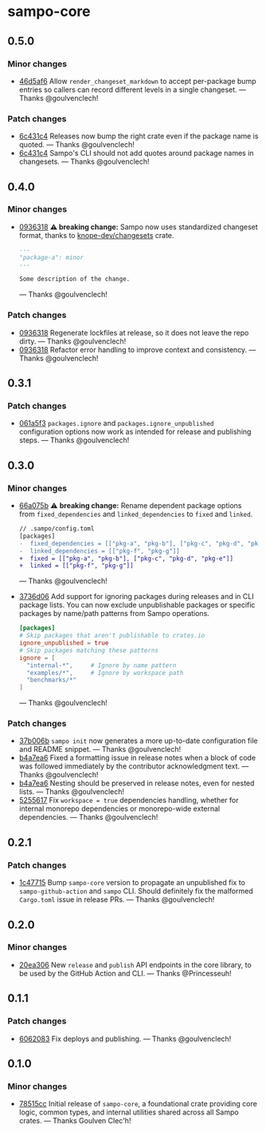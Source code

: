 # sampo-core

## 0.5.0

### Minor changes

- [46d5af6](https://github.com/bruits/sampo/commit/46d5af6fb22a312cf7175cc25e05675e64038343) Allow `render_changeset_markdown` to accept per-package bump entries so callers can record different levels in a single changeset. — Thanks @goulvenclech!

### Patch changes

- [6c431c4](https://github.com/bruits/sampo/commit/6c431c4a93c9195e7a9f0eee4e82b88d945a1a47) Releases now bump the right crate even if the package name is quoted. — Thanks @goulvenclech!
- [6c431c4](https://github.com/bruits/sampo/commit/6c431c4a93c9195e7a9f0eee4e82b88d945a1a47) Sampo's CLI should not add quotes around package names in changesets. — Thanks @goulvenclech!


## 0.4.0

### Minor changes

- [0936318](https://github.com/bruits/sampo/commit/0936318b145d1265bf4a2e9128ce333336a0f7ff) **⚠️ breaking change:** Sampo now uses standardized changeset format, thanks to [knope-dev/changesets](https://github.com/knope-dev/changesets) crate.
  
  ```md
  ---
  "package-a": minor
  ---
  
  Some description of the change.
  ```
   — Thanks @goulvenclech!

### Patch changes

- [0936318](https://github.com/bruits/sampo/commit/0936318b145d1265bf4a2e9128ce333336a0f7ff) Regenerate lockfiles at release, so it does not leave the repo dirty. — Thanks @goulvenclech!
- [0936318](https://github.com/bruits/sampo/commit/0936318b145d1265bf4a2e9128ce333336a0f7ff) Refactor error handling to improve context and consistency. — Thanks @goulvenclech!


## 0.3.1

### Patch changes

- [061a5f3](https://github.com/bruits/sampo/commit/061a5f368f6409a868d94dc60f39f0fc1c138727) `packages.ignore` and `packages.ignore_unpublished` configuration options now work as intended for release and publishing steps. — Thanks @goulvenclech!


## 0.3.0

### Minor changes

- [66a075b](https://github.com/bruits/sampo/commit/66a075b33aed9d7e00498c541b79fbb7fcf4eb09) ⚠️ **breaking change:** Rename dependent package options from `fixed_dependencies` and `linked_dependencies` to `fixed` and `linked`.
  
  ```diff
  // .sampo/config.toml
  [packages]
  -  fixed_dependencies = [["pkg-a", "pkg-b"], ["pkg-c", "pkg-d", "pkg-e"]]
  -  linked_dependencies = [["pkg-f", "pkg-g"]]
  +  fixed = [["pkg-a", "pkg-b"], ["pkg-c", "pkg-d", "pkg-e"]]
  +  linked = [["pkg-f", "pkg-g"]]
  ```
   — Thanks @goulvenclech!
- [3736d06](https://github.com/bruits/sampo/commit/3736d06afedfa80f09e635d15e0e32c141889a1d) Add support for ignoring packages during releases and in CLI package lists. You can now exclude unpublishable packages or specific packages by name/path patterns from Sampo operations.
  
  ```toml
  [packages]
  # Skip packages that aren't publishable to crates.io
  ignore_unpublished = true
  # Skip packages matching these patterns
  ignore = [
    "internal-*",     # Ignore by name pattern
    "examples/*",     # Ignore by workspace path
    "benchmarks/*"
  ]
  ```
   — Thanks @goulvenclech!

### Patch changes

- [37b006b](https://github.com/bruits/sampo/commit/37b006b96d6bc78d5a9cda661d8b28fa5d0fcd0c) `sampo init` now generates a more up-to-date configuration file and README snippet. — Thanks @goulvenclech!
- [b4a7ea6](https://github.com/bruits/sampo/commit/b4a7ea6c0bfb693ccbe77d0ffc6b72d540a164ff) Fixed a formatting issue in release notes when a block of code was followed immediately by the contributor acknowledgment text. — Thanks @goulvenclech!
- [b4a7ea6](https://github.com/bruits/sampo/commit/b4a7ea6c0bfb693ccbe77d0ffc6b72d540a164ff) Nesting should be preserved in release notes, even for nested lists. — Thanks @goulvenclech!
- [5255617](https://github.com/bruits/sampo/commit/5255617685f9ab71fd2af336536758fd16e547df) Fix `workspace = true` dependencies handling, whether for internal monorepo dependencies or monorepo-wide external dependencies. — Thanks @goulvenclech!


## 0.2.1

### Patch changes

- [1c47715](https://github.com/bruits/sampo/commit/1c47715b40df61d4768f371826858c6d5f7fda71) Bump `sampo-core` version to propagate an unpublished fix to `sampo-github-action` and `sampo` CLI. Should definitely fix the malformed `Cargo.toml` issue in release PRs. — Thanks @goulvenclech!


## 0.2.0

### Minor changes

- [20ea306](https://github.com/bruits/sampo/commit/20ea306ce5e913a90c64b19544820f2503625df7) New `release` and `publish` API endpoints in the core library, to be used by the GitHub Action and CLI. — Thanks @Princesseuh!


## 0.1.1

### Patch changes

- [6062083](https://github.com/bruits/sampo/commit/6062083ae20e3bcea6c1f4f00d6b58cf790cd9f1) Fix deploys and publishing. — Thanks @goulvenclech!


## 0.1.0

### Minor changes

- [78515cc](https://github.com/bruits/sampo/commit/78515ccfbf53dcd952dc7f7e7716c0f0a5fc82b6) Initial release of `sampo-core`, a foundational crate providing core logic, common types, and internal utilities shared across all Sampo crates. — Thanks Goulven Clec'h!


